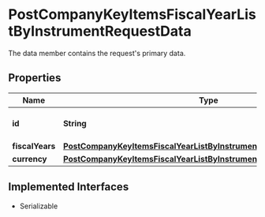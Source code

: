 

# PostCompanyKeyItemsFiscalYearListByInstrumentRequestData

The data member contains the request's primary data.

## Properties

Name | Type | Description | Notes
------------ | ------------- | ------------- | -------------
**id** | **String** | Identifier of the instrument. | 
**fiscalYears** | [**PostCompanyKeyItemsFiscalYearListByInstrumentRequestDataFiscalYears**](PostCompanyKeyItemsFiscalYearListByInstrumentRequestDataFiscalYears.md) |  |  [optional]
**currency** | [**PostCompanyKeyItemsFiscalYearListByInstrumentRequestDataCurrency**](PostCompanyKeyItemsFiscalYearListByInstrumentRequestDataCurrency.md) |  |  [optional]


## Implemented Interfaces

* Serializable


